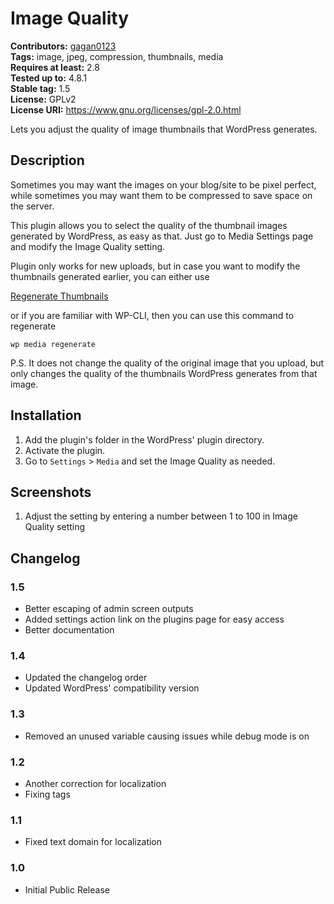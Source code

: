 # Image Quality #
**Contributors:** [gagan0123](https://profiles.wordpress.org/gagan0123)  
**Tags:** image, jpeg, compression, thumbnails, media  
**Requires at least:** 2.8  
**Tested up to:** 4.8.1  
**Stable tag:** 1.5  
**License:** GPLv2  
**License URI:** https://www.gnu.org/licenses/gpl-2.0.html  

Lets you adjust the quality of image thumbnails that WordPress generates.

## Description ##

Sometimes you may want the images on your blog/site to be pixel perfect, while sometimes you may want them to be compressed to save space on the server.

This plugin allows you to select the quality of the thumbnail images generated by WordPress, as easy as that. Just go to Media Settings page and modify the Image Quality setting.

Plugin only works for new uploads, but in case you want to modify the thumbnails generated earlier, you can either use

[Regenerate Thumbnails](https://wordpress.org/plugins/regenerate-thumbnails/)

or if you are familiar with WP-CLI, then you can use this command to regenerate

`wp media regenerate`

P.S. It does not change the quality of the original image that you upload, 
but only changes the quality of the thumbnails WordPress generates from that image.

## Installation ##
1. Add the plugin's folder in the WordPress' plugin directory.
1. Activate the plugin.
1. Go to `Settings` > `Media` and set the Image Quality as needed.

## Screenshots ##
1. Adjust the setting by entering a number between 1 to 100 in Image Quality setting

## Changelog ##

### 1.5 ###
* Better escaping of admin screen outputs
* Added settings action link on the plugins page for easy access
* Better documentation

### 1.4 ###
* Updated the changelog order
* Updated WordPress' compatibility version

### 1.3 ###
* Removed an unused variable causing issues while debug mode is on

### 1.2 ###
* Another correction for localization
* Fixing tags

### 1.1 ###
* Fixed text domain for localization

### 1.0 ###
* Initial Public Release

